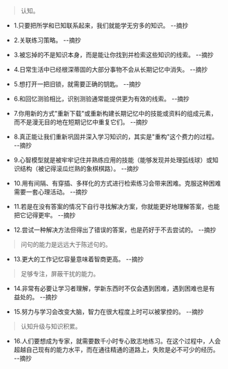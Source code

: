 >认知。

- 1.只要把所学和已知联系起来，我们就能学无穷多的知识。 --摘抄

- 2.关联练习策略。 --摘抄

- 3.被忘掉的不是知识本身，而是能让你找到并检索这些知识的线索。 --摘抄

- 4.日常生活中已经根深蒂固的大部分事物不会从长期记忆中消失。 --摘抄

- 5.想打开一把旧锁，就需要正确的钥匙。 --摘抄

- 6.和回忆测验相比，识别测验通常能提供更为有效的线索。 --摘抄

- 7.你用新的方式"重新下载"或重新构建长期记忆中的技能或资料的组成元素，而不是漫无目的地在短期记忆中重复它们。 --摘抄

- 8.真正能让我们重新巩固并深入学习知识的，其实是"重构"这个费力的过程。 --摘抄

- 9.心智模型就是被牢牢记住并熟练应用的技能（能够发现并处理弧线球）或知识结构（被记得滚瓜烂熟的象棋棋路）。 --摘抄

- 10.用有间隔、有穿插、多样化的方式进行检索练习会带来困难。克服这种困难需要一套心理活动。 --摘抄

- 11.若是在没有答案的情况下自行寻找解决方案，你就能更好地理解答案，也能把它记得更牢。 --摘抄

- 12.尝试一种解决方法但得出了错误的答案，也是药好于不去尝试的。 --摘抄

>问句的能力是远远大于陈述句的。

- 13.更大的工作记忆容量意味着智商更高。 --摘抄

>足够专注，屏蔽干扰的能力。

- 14.非常有必要让学习者理解，学新东西时不仅会遇到困难，遇到困难也是有益处的。 --摘抄

- 15.努力与学习会改变大脑，智力在很大程度上时可以被掌控的。 --摘抄

>认知升级与知识积累。

- 16.人们要想成为专家，就需要数千小时专心致志地练习。在这个过程中，人会超越自己现有的能力水平，而在通往精通的道路上，失败是必不可少的经历。 --摘抄
